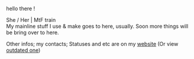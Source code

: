 hello there  !<br>

She / Her | MtF train<br>
My mainline stuff I use & make goes to here, usually. Soon more things will be bring over to here.<br>

Other infos; my contacts; Statuses and etc are on my [website](https://ann.maxy.top) (Or view [outdated one](https://ann.is-a.dev/old-index.html))
